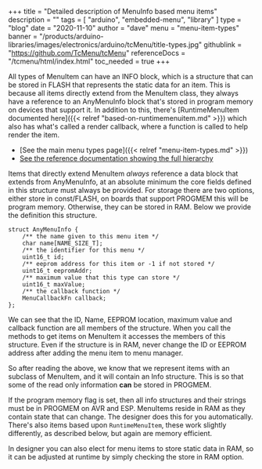 +++
title = "Detailed description of MenuInfo based menu items"
description = ""
tags = [ "arduino", "embedded-menu", "library" ]
type = "blog"
date = "2020-11-10"
author =  "dave"
menu = "menu-item-types"
banner = "/products/arduino-libraries/images/electronics/arduino/tcMenu/title-types.jpg"
githublink = "https://github.com/TcMenu/tcMenu"
referenceDocs = "/tcmenu/html/index.html"
toc_needed = true
+++

All types of MenuItem can have an INFO block, which is a structure that can be stored in FLASH that represents the static data for an item. This is because all items directly extend from the MenuItem class, they always have a reference to an AnyMenuInfo block that's stored in program memory on devices that support it. In addition to this, there's [RuntimeMenuItem documented here]({{< relref "based-on-runtimemenuitem.md" >}}) which also has what's called a render callback, where a function is called to help render the item. 

* [See the main menu types page]({{< relref "menu-item-types.md" >}})
* [See the reference documentation showing the full hierarchy](https://www.thecoderscorner.com/ref-docs/tcmenu/html/class_menu_item.html) 

Items that directly extend MenuItem _always_ reference a data block that extends from AnyMenuInfo, at an absolute minimum the core fields defined in this structure must always be provided. For storage there are two options, either store in const/FLASH, on boards that support PROGMEM this will be program memory. Otherwise, they can be stored in RAM. Below we provide the definition this structure.

    struct AnyMenuInfo {
        /** the name given to this menu item */ 
        char name[NAME_SIZE_T];
        /** the identifier for this menu */
        uint16_t id;
        /** eeprom address for this item or -1 if not stored */
        uint16_t eepromAddr;
        /** maximum value that this type can store */
        uint16_t maxValue;
        /** the callback function */
        MenuCallbackFn callback;
    };

We can see that the ID, Name, EEPROM location, maximum value and callback function are all members of the structure. When you call the methods to get items on MenuItem it accesses the members of this structure. Even if the structure is in RAM, never change the ID or EEPROM address after adding the menu item to menu manager.

So after reading the above, we know that we represent items with an subclass of MenuItem, and it will contain an Info structure. This is so that some of the read only information **can** be stored in PROGMEM. 

If the program memory flag is set, then all info structures and their strings must be in PROGMEM on AVR and ESP. MenuItems reside in RAM as they contain state that can change. The designer does this for you automatically. There's also items based upon `RuntimeMenuItem`, these work slightly differently, as described below, but again are memory efficient. 

In designer you can also elect for menu items to store static data in RAM, so it can be adjusted at runtime by simply checking the store in RAM option. 
